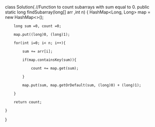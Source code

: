 class Solution{
    //Function to count subarrays with sum equal to 0.
    public static long findSubarray(long[] arr ,int n) 
    {
        HashMap<Long, Long> map = new HashMap<>();

        long sum =0, count =0;

        map.put((long)0, (long)1);

        for(int i=0; i< n; i++){

            sum += arr[i];

            if(map.containsKey(sum)){

                count += map.get(sum);

            }

            map.put(sum, map.getOrDefault(sum, (long)0) + (long)1);

        }

        return count;

    }

}
